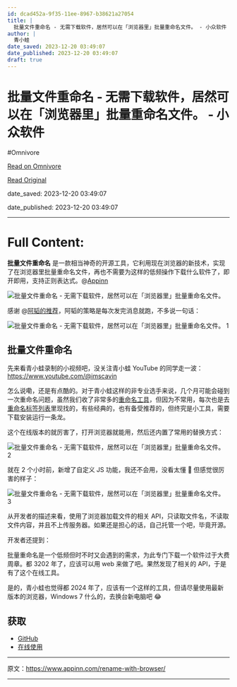 ```yaml
---
id: dcad452a-9f35-11ee-8967-b38621a27054
title: |
  批量文件重命名 - 无需下载软件，居然可以在「浏览器里」批量重命名文件。 - 小众软件
author: |
  青小蛙
date_saved: 2023-12-20 03:49:07
date_published: 2023-12-20 03:49:07
draft: true
---
```


# 批量文件重命名 - 无需下载软件，居然可以在「浏览器里」批量重命名文件。 - 小众软件
#Omnivore

[Read on Omnivore](https://omnivore.app/me/-18c8743cece)

[Read Original](https://www.appinn.com/rename-with-browser/)

date_saved: 2023-12-20 03:49:07

date_published: 2023-12-20 03:49:07

--- 

# Full Content: 

**批量文件重命名** 是一款相当神奇的开源工具，它利用现在浏览器的新技术，实现了在浏览器里批量重命名文件，再也不需要为这样的低频操作下载什么软件了，即开即用，支持正则表达式。@[Appinn](https://www.appinn.com/rename-with-browser/)

![批量文件重命名 - 无需下载软件，居然可以在「浏览器里」批量重命名文件。](https://proxy-prod.omnivore-image-cache.app/1608x700,sQeI83U_1OXR5tM9tu4LZS8VMAMqcNFgwE39alOVg8zo/https://www.appinn.com/wp-content/uploads/2023/12/Appinn-feature-images-2023-12-20T162406.676.jpg "批量文件重命名 - 无需下载软件，居然可以在「浏览器里」批量重命名文件。 1")

感谢 @[阿韬的推荐](https://www.appinn.com/tag/%E9%98%BF%E9%9F%AC%E7%9A%84%E6%8E%A8%E8%8D%90/)，阿韬的策略是每次发完消息就跑，不多说一句话：

![批量文件重命名 - 无需下载软件，居然可以在「浏览器里」批量重命名文件。 1](https://proxy-prod.omnivore-image-cache.app/500x602,sYHh1FeLK-jxcoy45ivBuZkJ_5whbSH3uaD_1nbtTrRQ/https://www.appinn.com/wp-content/uploads/2023/12/Appinn-2023-12-20-16.35.53@2x.jpg "批量文件重命名 - 无需下载软件，居然可以在「浏览器里」批量重命名文件。 2")

## 批量文件重命名

先来看青小蛙录制的小视频吧，没关注青小蛙 YouTube 的同学走一波：<https://www.youtube.com/@imscavin>

怎么说嘞，还是有点酷的。对于青小蛙这样的非专业选手来说，几个月可能会碰到一次重命名问题，虽然我们收了非常多的[重命名工具](https://www.appinn.com/tag/%E9%87%8D%E5%91%BD%E5%90%8D/)，但因为不常用，每次也是去[重命名标签列表](https://www.appinn.com/tag/%E9%87%8D%E5%91%BD%E5%90%8D/)里现找的，有些经典的，也有备受推荐的，但终究是小工具，需要下载安装运行一条龙。

这个在线版本的就厉害了，打开浏览器就能用，然后还内置了常用的替换方式：

![批量文件重命名 - 无需下载软件，居然可以在「浏览器里」批量重命名文件。 2](https://proxy-prod.omnivore-image-cache.app/400x568,s2_A4uvBoAfbnuAZem3SDb7pBzIPAjHF8ciFDwOGe1-U/https://www.appinn.com/wp-content/uploads/2023/12/Appinn-2023-12-20-16.40.16@2x.jpg "批量文件重命名 - 无需下载软件，居然可以在「浏览器里」批量重命名文件。 3")

就在 2 个小时前，新增了自定义 JS 功能，我还不会用，没看太懂 🙈 但感觉很厉害的样子：

![批量文件重命名 - 无需下载软件，居然可以在「浏览器里」批量重命名文件。 3](https://proxy-prod.omnivore-image-cache.app/844x742,sETQPWDvGs0X3myKhDqf-sJll_VeRxdGGeuuKMuYxuwQ/https://www.appinn.com/wp-content/uploads/2023/12/Appinn-2023-12-20-16.41.56@2x.jpg "批量文件重命名 - 无需下载软件，居然可以在「浏览器里」批量重命名文件。 4")

从开发者的描述来看，使用了浏览器加载文件的相关 API，只读取文件名，不读取文件内容，并且不上传服务器。如果还是担心的话，自己托管一个吧，毕竟开源。

开发者还提到：

批量重命名是一个低频但时不时又会遇到的需求，为此专门下载一个软件过于大费周章。都 3202 年了，应该可以用 web 来做了吧。果然发现了相关的 API，于是有了这个在线工具。

是的，青小蛙也觉得都 2024 年了，应该有一个这样的工具，但请尽量使用最新版本的浏览器，Windows 7 什么的，去换台新电脑吧 😂

## 获取

* [GitHub](https://github.com/JasonGrass/rename)
* [在线使用](https://kutt.appinn.com/DwHVFE)

---

原文：https://www.appinn.com/rename-with-browser/

---

